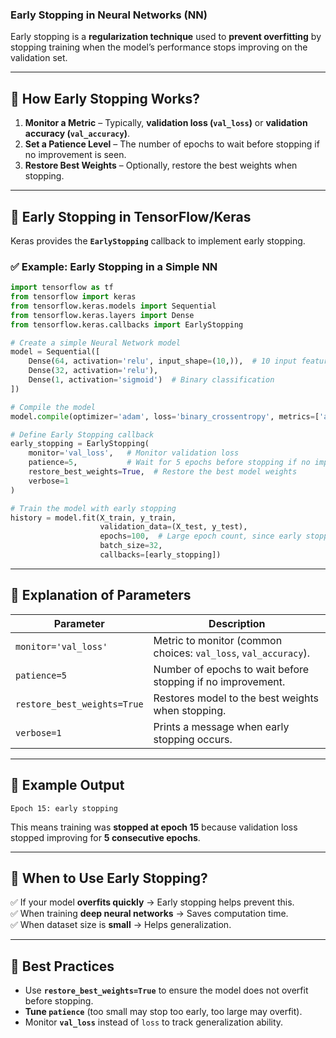 ### **Early Stopping in Neural Networks (NN)**
Early stopping is a **regularization technique** used to **prevent overfitting** by stopping training when the model’s performance stops improving on the validation set.  

---
## **🔹 How Early Stopping Works?**
1. **Monitor a Metric** – Typically, **validation loss (`val_loss`)** or **validation accuracy (`val_accuracy`)**.  
2. **Set a Patience Level** – The number of epochs to wait before stopping if no improvement is seen.  
3. **Restore Best Weights** – Optionally, restore the best weights when stopping.

---
## **🔹 Early Stopping in TensorFlow/Keras**
Keras provides the **`EarlyStopping`** callback to implement early stopping.

### **✅ Example: Early Stopping in a Simple NN**
```python
import tensorflow as tf
from tensorflow import keras
from tensorflow.keras.models import Sequential
from tensorflow.keras.layers import Dense
from tensorflow.keras.callbacks import EarlyStopping

# Create a simple Neural Network model
model = Sequential([
    Dense(64, activation='relu', input_shape=(10,)),  # 10 input features
    Dense(32, activation='relu'),
    Dense(1, activation='sigmoid')  # Binary classification
])

# Compile the model
model.compile(optimizer='adam', loss='binary_crossentropy', metrics=['accuracy'])

# Define Early Stopping callback
early_stopping = EarlyStopping(
    monitor='val_loss',   # Monitor validation loss
    patience=5,           # Wait for 5 epochs before stopping if no improvement
    restore_best_weights=True,  # Restore the best model weights
    verbose=1
)

# Train the model with early stopping
history = model.fit(X_train, y_train, 
                    validation_data=(X_test, y_test),
                    epochs=100,  # Large epoch count, since early stopping will stop earlier
                    batch_size=32,
                    callbacks=[early_stopping])
```

---
## **🔹 Explanation of Parameters**
| Parameter | Description |
|-----------|-------------|
| `monitor='val_loss'` | Metric to monitor (common choices: `val_loss`, `val_accuracy`). |
| `patience=5` | Number of epochs to wait before stopping if no improvement. |
| `restore_best_weights=True` | Restores model to the best weights when stopping. |
| `verbose=1` | Prints a message when early stopping occurs. |

---
## **🔹 Example Output**
```
Epoch 15: early stopping
```
This means training was **stopped at epoch 15** because validation loss stopped improving for **5 consecutive epochs**.

---
## **🔹 When to Use Early Stopping?**
✅ If your model **overfits quickly** → Early stopping helps prevent this.  
✅ When training **deep neural networks** → Saves computation time.  
✅ When dataset size is **small** → Helps generalization.  

---
## **🔹 Best Practices**
- Use **`restore_best_weights=True`** to ensure the model does not overfit before stopping.  
- **Tune `patience`** (too small may stop too early, too large may overfit).  
- Monitor **`val_loss`** instead of `loss` to track generalization ability.  
